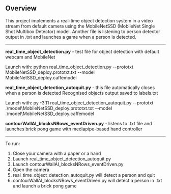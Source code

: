 ## Overview

This project implements a real-time object detection system in a video stream from default camera using the MobileNetSSD (MobileNet Single Shot Multibox Detector) model. Another file is listening to person detector output in .txt and launches a game when a person is detected.

-----

**real_time_object_detection.py** - test file for object detection with default webcam and MobileNet

Launch with:
python real_time_object_detection.py --prototxt MobileNetSSD_deploy.prototxt.txt --model MobileNetSSD_deploy.caffemodel

**real_time_object_detection_autoquit.py** - this file automatically closes when a person is detected
Recognised objects output saved to labels.txt

Launch with:
py -3.11 real_time_object_detection_autoquit.py --prototxt .\model\MobileNetSSD_deploy.prototxt.txt --model .\model\MobileNetSSD_deploy.caffemodel


**contourWallAI_blocksNRows_eventDriven.py** - listens to .txt file and launches brick pong game with mediapipe-based hand controller

-----

To run:

1. Close your camera with a paper or a hand 
2. Launch real_time_object_detection_autoquit.py 
3. Launch contourWallAI_blocksNRows_eventDriven.py
4. Open the camera 
5. real_time_object_detection_autoquit.py will detect a person and quit 
6. contourWallAI_blocksNRows_eventDriven.py will detect a person in .txt and launch a brick pong game

